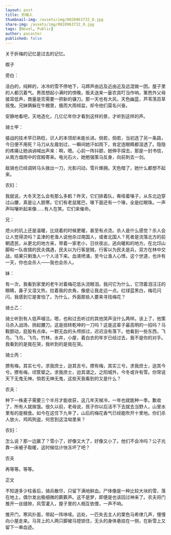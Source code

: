 ```yaml
---
layout: post
title: 折梅人
thumbnail-img: /assets/img/0028963732_0.jpg
share-img: /assets/img/0028963732_0.jpg
tags: [Novel, Public]
author: pocaster
published: false
---
```

关于折梅的记忆是过去的记忆。

楔子

旁白：

洁白的，纯粹的，冰冷的雪不停地下，马蹄声由远及近由近及远混做一团。屋子里的人都沉着气。男孩想起小满时的傍晚，贩夫送来一篓农具叮当作响，篱笆外父母接耳低声，商量是否需要一把新的镰刀。那一天也有大风，天色幽蓝，芦苇荡百草摇曳。兄妹俩躲在牛棚里，俄而大雨倾盆，却令他们莫名兴奋。

安静地看吧，天地造化，几亿亿年你才看到这样的景，才听到这样的声。

骑士甲：

接战的技术早已熟稔，识人的本领却未能长进。倘若，倘若，当初选了另一条路，今日便不用死？马刀从左眉划过，一瞬间她汗如雨下，肯定连眼睛都湿透了。隐隐的疼痛让她讷讷喊出声来：啊，嗯。心前一阵抖颤，她伸手探去，那是一封书信，从南方烟雨中的宫殿寄来。电光石火，她勉强策马反身，向前刺去一剑。

敌骑也已经调转马头拨出一刀，光影闪动，雪片蜂拥。天色暗了，她什么都想不起来。

农妇：

我就说，大冬天怎么会有那么多鹤？昨天，它们排着队，嘶哑着嗓子，从东北边穿过山腰，真是让人胆寒。它们有老鼠尾巴，喙下面还有一个喙，全是红眼珠。一声声叫嚷听起来像……有人在笑。它们来催命。

兄：

熄火的炕上还是温暖，比烧着的时候更暖，甚至有点烫。杀人是什么感觉？杀人会让人觉得烫吗？孟津的老渔人说他杀过南国人，或者北国人？死者是流落北方的前朝遗民，从更北的地方来，带着一家老小，日伏夜出，逃向暖和的地方。在北邙山脚和一队夜猎的民夫偶遇，民夫以为行客是贼，行客以为民夫是兵，双方在林中交战，结果只剩渔人一个人活下来。血液喷涌，至今让渔人心悸。这个世道，也许有一天，你也会杀人——我也会杀人。

妹：

有一次，我看到家里的老牛对着梅花低头流眼泪。我问它为什么，它顶着泪汪汪的眼睛，鼻子又湿又热，拉着我的衣角，像是让我走远一点。红绿蓝黑白，梅花闪闪，我感到它是害怕了。为什么，外面那些人要来寻找梅花？

骑士乙：

骑士听到有人低声啜泣。嗯，也和过去听过的其他哭声没什么两样。该上了，他策马杀入战场，扬起腰刀。这是扭转乾坤的一刀吗？这是这辈子最高明的一招吗？马鞍颤动，屁股有点痒。一颗无血的头颅掠过，迟迟没有落下。他看到一些东西，飞鸟，飞鸟，飞鸟，竹林，水井，小屋，着白衣的年岁已经过去，我不是你的对手。我看到的是我在哭，我听到的是我在哭。

骑士丙：

摽有梅，其实七兮。求我庶士，迨其吉兮。摽有梅，其实三兮。求我庶士，迨其今兮。摽有梅，顷筐塈之。求我庶士，迨其谓之。之阳城外，今冬或许有雪。你常说天下无鬼无神，倘若无神无鬼，这些天我看到的又是什么？

农夫：

种下一株麦子需要三个半月才能收获，这几年天候冷，一年也就能种一季。歉收了，所有人就挨饿。很久以前，老母说，孩子你以后活不下去就去当野人，山里水里有的是粮食。如今在这住下九年了，山后的梅花香气已经能吹开十里地。你们杀人放火、鸡鸣狗盗，何苦到这洼坳里来？

农妇：

怎么说？那一边赢了？雪小了，好像又大了，好像又小了。他们不会冷吗？公子光靠一床被子取暖，这时候估计快冻坏了吧？

农夫

再等等。等等。


正文 


不知道多少柱香后，骑兵散尽，只留下满地鲜血。尸体像是一种比较大块的雪，落在地上，偶尔发出极细微的簌簌声。这不是梦，即便是也该回过神来了。农夫将门推开一丝缝隙，风雪灌入，屋子里的人相互依偎，一声不响。

推开门，寒风扑面，带起一阵哆嗦。远处，一匹失去主人的栗色马希律几声，慢慢向小屋走来。马背上的人两只脚被马镫锁住，无头的身体悬挂在一侧，在新雪上又留下一串血迹。
